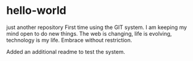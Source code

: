 # hello-world
just another repository
First time using the GIT system.  I am keeping my mind open to do new things.  The web is changing, life is evolving, technology is my life. Embrace without restriction.

Added an additional readme to test the system.

